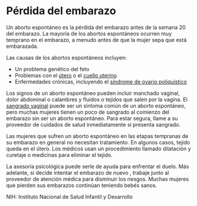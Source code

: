 Pérdida del embarazo
====================


Un aborto espontáneo es la pérdida del embarazo antes de la semana 20 del embarazo. La mayoría de los abortos espontáneos ocurren muy temprano en el embarazo, a menudo antes de que la mujer sepa que está embarazada. 


Las causas de los abortos espontáneos incluyen:


* Un problema genético del feto
* Problemas con el [útero](https://medlineplus.gov/spanish/uterinediseases.html) o el [cuello uterino](https://medlineplus.gov/spanish/cervixdisorders.html)
* Enfermedades crónicas, incluyendo el [síndrome de ovario poliquístico](https://medlineplus.gov/spanish/polycysticovarysyndrome.html)


Los signos de un aborto espontáneo pueden incluir manchado vaginal, dolor abdominal o calambres y fluidos o tejidos que salen por la vagina. El [sangrado vaginal](https://medlineplus.gov/spanish/vaginalbleeding.html) puede ser un síntoma común de un aborto espontáneo, pero muchas mujeres tienen un poco de sangrado al comienzo del embarazo sin ser un aborto espontáneo. Para estar segura, llame a su proveedor de cuidados de salud inmediatamente si presenta sangrado.


Las mujeres que sufren un aborto espontáneo en las etapas tempranas de su embarazo en general no necesitan tratamiento. En algunos casos, tejido queda en el útero. Los médicos usan un procedimiento llamado dilatación y curetaje o medicinas para eliminar el tejido. 


La asesoría psicológica puede serle de ayuda para enfrentar el duelo. Más adelante, si decide intentar el embarazo de nuevo , trabaje junto al proveedor de atención médica para disminuir los riesgos. Muchas mujeres que pierden sus embarazos continúan teniendo bebés sanos. 


NIH: Instituto Nacional de Salud Infantil y Desarrollo 

